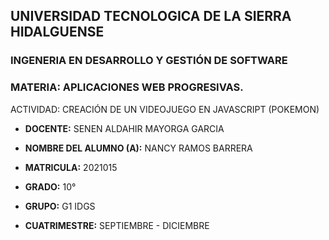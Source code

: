 ## UNIVERSIDAD TECNOLOGICA DE LA SIERRA HIDALGUENSE ##

### INGENERIA EN DESARROLLO Y GESTIÓN DE SOFTWARE

### MATERIA: APLICACIONES WEB PROGRESIVAS.

ACTIVIDAD: CREACIÓN DE UN VIDEOJUEGO EN JAVASCRIPT (POKEMON)

- **DOCENTE:** SENEN ALDAHIR MAYORGA GARCIA
- **NOMBRE DEL ALUMNO (A):** NANCY RAMOS BARRERA
- **MATRICULA:** 2021015

- **GRADO:** 10°
- **GRUPO:** G1 IDGS
- **CUATRIMESTRE:** SEPTIEMBRE - DICIEMBRE
